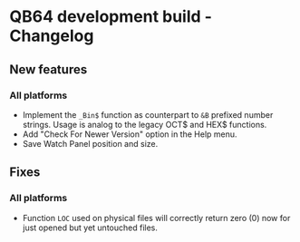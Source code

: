 # QB64 development build - Changelog

## New features
### All platforms
- Implement the `_Bin$` function as counterpart to `&B` prefixed number strings. Usage is analog to the legacy OCT$ and HEX$ functions.
- Add "Check For Newer Version" option in the Help menu.
- Save Watch Panel position and size.

<!--- 
### Windows

### macOS

### Linux
--->

## Fixes
### All platforms
- Function `LOC` used on physical files will correctly return zero (0) now for just opened but yet untouched files.

<!---
### Windows

### macOS

### Linux

--->
